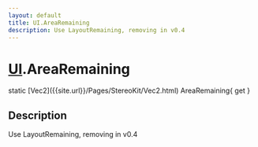 ```yaml
---
layout: default
title: UI.AreaRemaining
description: Use LayoutRemaining, removing in v0.4
---
```

# [UI]({{site.url}}/Pages/StereoKit/UI.html).AreaRemaining

<div class='signature' markdown='1'>
static [Vec2]({{site.url}}/Pages/StereoKit/Vec2.html) AreaRemaining{ get }
</div>

## Description
Use LayoutRemaining, removing in v0.4

